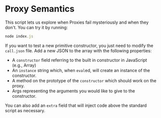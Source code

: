 # Proxy Semantics

This script lets us explore when Proxies fail mysteriously and when they don't. You can try it by running:

```js
node index.js
```

If you want to test a new primitive constructor, you just need to modify the `call.json` file. Add a new JSON to the array with the following properties:

- A `constructor` field referring to the built in constructor in JavaScript (e.g., Array)
- An `instance` string which, when `eval`ed, will create an instance of the constructor.
- A method on the prototype of the `constructor` which should work on the proxy.
- Args representing the arguments you would like to give to the constructor.

You can also add an `extra` field that will inject code above the standard script as necessary.
